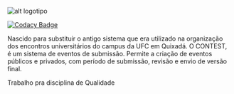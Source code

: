 ![alt logotipo](/arquivos/imagens/contest_logotipo.png)

[![Codacy Badge](https://api.codacy.com/project/badge/Grade/97f58301337c4d3290e260533136b020)](https://www.codacy.com/app/NPI-UFC/contest?utm_source=github.com&amp;utm_medium=referral&amp;utm_content=npi-ufc-qxd/contest&amp;utm_campaign=Badge_Grade)

Nascido para substituir o antigo sistema que era utilizado na organização dos encontros universitários do campus da UFC em Quixadá. O CONTEST, é um sistema de eventos de submissão. Permite a criação de eventos públicos e privados, com período de submissão, revisão e envio de versão final. 

Trabalho pra disciplina de Qualidade
